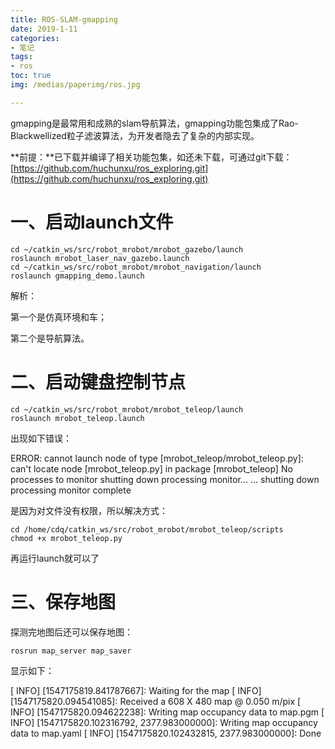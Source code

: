 ```yaml
---
title: ROS-SLAM-gmapping
date: 2019-1-11
categories:
- 笔记
tags:
- ros
toc: true
img: /medias/paperimg/ros.jpg

---
```

gmapping是最常用和成熟的slam导航算法，gmapping功能包集成了Rao-Blackwellized粒子滤波算法，为开发者隐去了复杂的内部实现。<!-- more -->


**前提：**已下载并编译了相关功能包集，如还未下载，可通过git下载：[https://github.com/huchunxu/ros_exploring.git](https://github.com/huchunxu/ros_exploring.git)
# 一、启动launch文件
```
cd ~/catkin_ws/src/robot_mrobot/mrobot_gazebo/launch
roslaunch mrobot_laser_nav_gazebo.launch
cd ~/catkin_ws/src/robot_mrobot/mrobot_navigation/launch
roslaunch gmapping_demo.launch
```


解析：

第一个是仿真环境和车；

第二个是导航算法。

# 二、启动键盘控制节点
```
cd ~/catkin_ws/src/robot_mrobot/mrobot_teleop/launch
roslaunch mrobot_teleop.launch
```

出现如下错误：

ERROR: cannot launch node of type [mrobot_teleop/mrobot_teleop.py]: can't locate node [mrobot_teleop.py] in package [mrobot_teleop]
No processes to monitor
shutting down processing monitor...
... shutting down processing monitor complete

是因为对文件没有权限，所以解决方式：

```
cd /home/cdq/catkin_ws/src/robot_mrobot/mrobot_teleop/scripts
chmod +x mrobot_teleop.py
```
再运行launch就可以了

# 三、保存地图
探测完地图后还可以保存地图：

```
rosrun map_server map_saver
```

显示如下：

[ INFO] [1547175819.841787667]: Waiting for the map
[ INFO] [1547175820.094541085]: Received a 608 X 480 map @ 0.050 m/pix
[ INFO] [1547175820.094622238]: Writing map occupancy data to map.pgm
[ INFO] [1547175820.102316792, 2377.983000000]: Writing map occupancy data to map.yaml
[ INFO] [1547175820.102432815, 2377.983000000]: Done

 